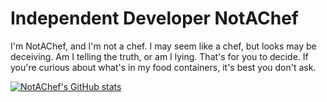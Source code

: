 # Independent Developer NotAChef

I'm NotAChef, and I'm not a chef. I may seem like a chef, but looks may be deceiving. Am I telling the truth, or am I lying. That's for you to decide. If you're curious about what's in my food containers, it's best you don't ask.

[![NotAChef's GitHub stats](https://github-readme-stats.vercel.app/api?username=NotAChef&show_icons=true&bg_color=30.0,35008e,b81e85&title_color=f1f1f1&icon_color=f1f1f1&border_color=1f1f1f&&text_color=f1f1f1&line_height=20)](https://github.com/anuraghazra/github-readme-stats)

<!--
[![Top Langs](https://github-readme-stats.vercel.app/api/top-langs/?username=NotAChef&show_icons=true&bg_color=30.0,35008e,b81e85&title_color=f1f1f1&icon_color=f1f1f1&border_color=1f1f1f&&text_color=f1f1f1&layout=compact)](https://github.com/anuraghazra/github-readme-stats)


<!--
**YuzuMin/YuzuMin** is a ✨ _special_ ✨ repository because its `README.md` (this file) appears on your GitHub profile.

[![YuzuMin's GitHub stats](https://github-readme-stats.vercel.app/api?username=yuzumin&show_icons=true&bg_color=-20,ffd400,009800&title_color=1f1f1f&icon_color=1f1f1f&border_color=1f1f1f)](https://github.com/anuraghazra/github-readme-stats)

[![Top Langs](https://github-readme-stats.vercel.app/api/top-langs/?username=anuraghazra&layout=compact)](https://github.com/anuraghazra/github-readme-stats)



<img src="Assets/YuzuMin/yuzumin_banner.png"
alt="Google Play"
height="100">  

Here are some ideas to get you started:
## Quando il gioco è finito, il re e il pedone vanno nella stessa scatola.

- 🔭 I’m currently working on ...
- 🌱 I’m currently learning ...
- 👯 I’m looking to collaborate on ...
- 🤔 I’m looking for help with ...
- 💬 Ask me about ...
- 📫 How to reach me: ...
- 😄 Pronouns: ...
- ⚡ Fun fact: ...
-->
